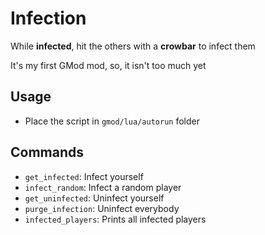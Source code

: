 # Infection

While **infected**, hit the others with a **crowbar** to infect them  

It's my first GMod mod, so, it isn't too much yet  

## Usage

- Place the script in `gmod/lua/autorun` folder

## Commands

- `get_infected`: Infect yourself
- `infect_random`: Infect a random player
- `get_uninfected`: Uninfect yourself
- `purge_infection`: Uninfect everybody
- `infected_players`: Prints all infected players
